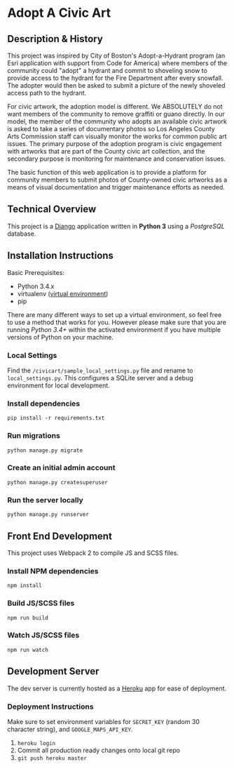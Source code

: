 # Adopt A Civic Art

## Description & History

This project was inspired by City of Boston's Adopt-a-Hydrant program (an Esri application with support from Code for America) where members of the community could "adopt" a hydrant and commit to shoveling snow to provide access to the hydrant for the Fire Department after every snowfall. The adopter would then be asked to submit a picture of the newly shoveled access path to the hydrant.

For civic artwork, the adoption model is different. We ABSOLUTELY do not want members of the community to remove graffiti or guano directly. In our model, the member of the community who adopts an available civic artwork is asked to take a series of documentary photos so Los Angeles County Arts Commission staff can visually monitor the works for common public art issues. The primary purpose of the adoption program is civic engagement with artworks that are part of the County civic art collection, and the secondary purpose is monitoring for maintenance and conservation issues.

The basic function of this web application is to provide a platform for community members to submit photos of County-owned civic artworks as a means of visual documentation and trigger maintenance efforts as needed.

## Technical Overview

This project is a [Django](https://www.djangoproject.com) application written in **Python 3** using a _PostgreSQL_ database.<br>

## Installation Instructions
Basic Prerequisites:<br>

* Python 3.4.x
* virtualenv ([virtual environment](https://docs.python.org/3/tutorial/venv.html))
* pip

There are many different ways to set up a virtual environment, so feel free to use a method that works for you. However please make sure that you are running *Python 3.4+* within the activated environment if you have multiple versions of Python on your machine.

### Local Settings
Find the `/civicart/sample_local_settings.py` file and rename to `local_settings.py`. This configures a SQLite server and a debug environment for local development.

### Install dependencies
`pip install -r requirements.txt`

### Run migrations
`python manage.py migrate`

### Create an initial admin account
`python manage.py createsuperuser`

### Run the server locally
`python manage.py runserver`

## Front End Development
This project uses Webpack 2 to compile JS and SCSS files.

### Install NPM dependencies
`npm install`

### Build JS/SCSS files
`npm run build`

### Watch JS/SCSS files
`npm run watch`

## Development Server
The dev server is currently hosted as a [Heroku](https://www.heroku.com/) app for ease of deployment.

### Deployment Instructions
Make sure to set environment variables for `SECRET_KEY` (random 30 character string), and `GOOGLE_MAPS_API_KEY`.

1. `heroku login`
2. Commit all production ready changes onto local git repo
3. `git push heroku master`

